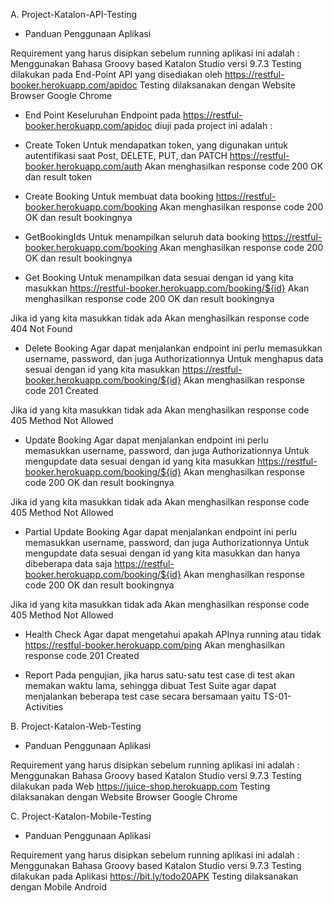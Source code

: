 A. Project-Katalon-API-Testing

- Panduan Penggunaan Aplikasi

Requirement yang harus disipkan sebelum running aplikasi ini adalah : Menggunakan Bahasa Groovy based Katalon Studio versi 9.7.3 
Testing dilakukan pada End-Point API yang disediakan oleh https://restful-booker.herokuapp.com/apidoc
Testing dilaksanakan dengan Website Browser Google Chrome

- End Point Keseluruhan Endpoint pada https://restful-booker.herokuapp.com/apidoc diuji pada project ini adalah :
- Create Token 
Untuk mendapatkan token, yang digunakan untuk autentifikasi saat Post, DELETE, PUT, dan PATCH
https://restful-booker.herokuapp.com/auth
Akan menghasilkan response code 200 OK dan result token

- Create Booking 
Untuk membuat data
booking https://restful-booker.herokuapp.com/booking
Akan menghasilkan response code 200 OK dan result bookingnya

- GetBookingIds Untuk menampilkan seluruh data booking
https://restful-booker.herokuapp.com/booking
Akan menghasilkan response code 200 OK dan result bookingnya

- Get Booking Untuk menampilkan data sesuai dengan id yang kita masukkan
https://restful-booker.herokuapp.com/booking/${id}
Akan menghasilkan response code 200 OK dan result bookingnya

Jika id yang kita masukkan tidak ada Akan menghasilkan response code 404 Not Found

- Delete Booking Agar dapat menjalankan endpoint ini perlu memasukkan username, password, dan juga Authorizationnya
Untuk menghapus data sesuai dengan id yang kita masukkan
https://restful-booker.herokuapp.com/booking/${id}
Akan menghasilkan response code 201 Created

Jika id yang kita masukkan tidak ada Akan menghasilkan response code 405 Method Not Allowed

- Update Booking Agar dapat menjalankan endpoint ini perlu memasukkan username, password, dan juga Authorizationnya
Untuk mengupdate data sesuai dengan id yang kita masukkan
https://restful-booker.herokuapp.com/booking/${id}
Akan menghasilkan response code 200 OK dan result bookingnya

Jika id yang kita masukkan tidak ada Akan menghasilkan response code 405 Method Not Allowed

- Partial Update Booking Agar dapat menjalankan endpoint ini perlu memasukkan username, password, dan juga Authorizationnya
Untuk mengupdate data sesuai dengan id yang kita masukkan dan hanya dibeberapa data saja
https://restful-booker.herokuapp.com/booking/${id} Akan menghasilkan response code 200 OK dan result bookingnya

Jika id yang kita masukkan tidak ada Akan menghasilkan response code 405 Method Not Allowed

- Health Check Agar dapat mengetahui apakah APInya running atau tidak
https://restful-booker.herokuapp.com/ping
Akan menghasilkan response code 201 Created

- Report 
Pada pengujian, jika harus satu-satu test case di test akan memakan waktu lama, sehingga dibuat Test Suite agar dapat menjalankan beberapa test case secara bersamaan yaitu TS-01-Activities

B. Project-Katalon-Web-Testing
- Panduan Penggunaan Aplikasi

Requirement yang harus disipkan sebelum running aplikasi ini adalah : Menggunakan Bahasa Groovy based Katalon Studio versi 9.7.3 
Testing dilakukan pada Web https://juice-shop.herokuapp.com
Testing dilaksanakan dengan Website Browser Google Chrome

C. Project-Katalon-Mobile-Testing
- Panduan Penggunaan Aplikasi

Requirement yang harus disipkan sebelum running aplikasi ini adalah : Menggunakan Bahasa Groovy based Katalon Studio versi 9.7.3 
Testing dilakukan pada Aplikasi https://bit.ly/todo20APK
Testing dilaksanakan dengan Mobile Android
